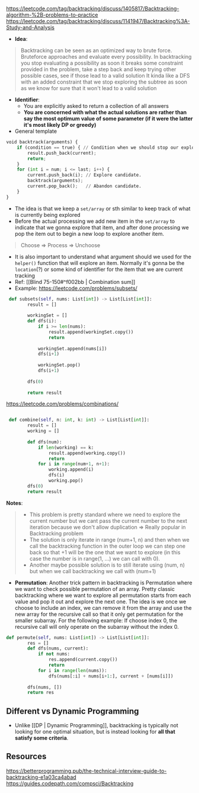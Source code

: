 https://leetcode.com/tag/backtracking/discuss/1405817/Backtracking-algorithm-%2B-problems-to-practice
https://leetcode.com/tag/backtracking/discuss/1141947/Backtracking%3A-Study-and-Analysis
- **Idea**:
> Backtracking can be seen as an optimized way to brute force. Bruteforce approaches and evaluate every  possibility. 
> In backtracking you stop evaluating a possibility as soon it breaks some constraint provided in the problem, take a step back and keep trying other possible cases, see if those lead to a valid solution
> It kinda like a DFS with an added constraint that we stop exploring the subtree as soon as we know for sure that it won't lead to a valid solution
- **Identifier**:
	- You are explicitly asked to return a collection of all answers
	- **You are concerned with what the actual solutions are rather than say the most optimum value of some parameter (if it were the latter it's most likely DP or greedy)**
- General template
```python
void backtrack(arguments) {
	if (condition == true) { // Condition when we should stop our exploration.
		result.push_back(current);
		return;
	}
	for (int i = num; i <= last; i++) {
		current.push_back(i); // Explore candidate.
		backtrack(arguments);
		current.pop_back();   // Abandon candidate.
	}
}
```
- The idea is that we keep a `set/array` or sth similar to keep track of what is currently being explored
- Before the actual processing we add new item in the `set/array` to indicate that we gonna explore that item, and after done processing we pop the item out to begin a new loop to explore another item.
> Choose => Process => Unchoose
- It is also important to understand what argument should we used for the `helper()` function that will explore an item. Normally it's gonna be the `location`(?) or some kind of identifier for the item that we are current tracking
- Ref: [[Blind 75-150#^f002bb | Combination sum]]
- Example: 
https://leetcode.com/problems/subsets/
```python
 def subsets(self, nums: List[int]) -> List[List[int]]:
        result = []
        
        workingSet = []
        def dfs(i):
            if i >= len(nums):
                result.append(workingSet.copy())
                return
            
            workingSet.append(nums[i])
            dfs(i+1)
            
            workingSet.pop()
            dfs(i+1)
            
        dfs(0)
        
        return result
```
https://leetcode.com/problems/combinations/
```python

 def combine(self, n: int, k: int) -> List[List[int]]:
        result = []
        working = []
        
        def dfs(num):
            if len(working) == k:
                result.append(working.copy())
                return
            for i in range(num+1, n+1):
                working.append(i)
                dfs(i)
                working.pop()
        dfs(0)
        return result
```
**Notes**:
> - This problem is pretty standard where we need to explore the current number but we cant pass the current number to the next iteration because we don't allow duplication => Really popular in Backtracking problem
> - The solution is only iterate in range (num+1, n) and then when we call the backtracking function in the outer loop we can step one back so that +1 will be the one that we want to explore (in this case the number is in range(1, ...) we can call with 0).
> - Another maybe possible solution is to still iterate using (num, n) but when we call backtracking we call with (num+1)
- **Permutation**: Another trick pattern in backtracking is Permutation where we want to check possible permutation of an array. Pretty classic backtracking where we want to explore all permutation starts from each value and pop it out and explore the next one. The idea is we once we choose to include an index, we can remove it from the array and use the new array for the recursive call so that it only get permutation for the smaller subarray. For the following example: If choose index 0, the recursive call will only operate on the subarray without the index 0.
```python
def permute(self, nums: List[int]) -> List[List[int]]:
        res = []
        def dfs(nums, current):
            if not nums:
                res.append(current.copy())
                return
            for i in range(len(nums)):
                dfs(nums[:i] + nums[i+1:], current + [nums[i]])
                
        dfs(nums, [])
        return res
```
## Different vs Dynamic Programming
- Unlike [[DP | Dynamic Programming]], backtracking is typically not looking for one optimal situation, but is instead looking for **all that satisfy some criteria**.

## Resources
https://betterprogramming.pub/the-technical-interview-guide-to-backtracking-e1a03ca4abad
https://guides.codepath.com/compsci/Backtracking